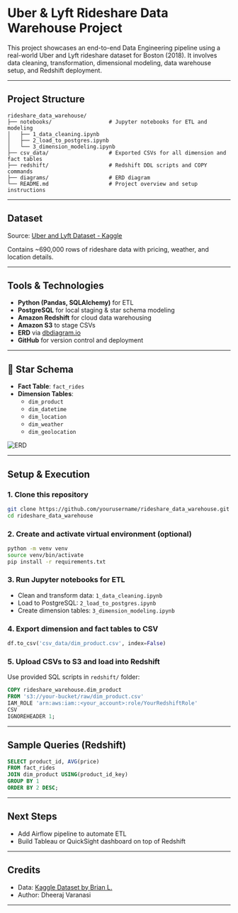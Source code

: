 
#  Uber & Lyft Rideshare Data Warehouse Project

This project showcases an end-to-end Data Engineering pipeline using a real-world Uber and Lyft rideshare dataset for Boston (2018). It involves data cleaning, transformation, dimensional modeling, data warehouse setup, and Redshift deployment.

---

##  Project Structure

```
rideshare_data_warehouse/
├── notebooks/                  # Jupyter notebooks for ETL and modeling
│   ├── 1_data_cleaning.ipynb
│   ├── 2_load_to_postgres.ipynb
│   └── 3_dimension_modeling.ipynb
├── csv_data/                   # Exported CSVs for all dimension and fact tables
├── redshift/                   # Redshift DDL scripts and COPY commands
├── diagrams/                   # ERD diagram
└── README.md                   # Project overview and setup instructions
```

---

##  Dataset

Source: [Uber and Lyft Dataset - Kaggle](https://www.kaggle.com/datasets/brllrb/uber-and-lyft-dataset-boston-ma)

Contains ~690,000 rows of rideshare data with pricing, weather, and location details.

---

##  Tools & Technologies

- **Python (Pandas, SQLAlchemy)** for ETL
- **PostgreSQL** for local staging & star schema modeling
- **Amazon Redshift** for cloud data warehousing
- **Amazon S3** to stage CSVs
- **ERD** via [dbdiagram.io](https://dbdiagram.io/)
- **GitHub** for version control and deployment

---

## 🧱 Star Schema

- **Fact Table**: `fact_rides`
- **Dimension Tables**:
  - `dim_product`
  - `dim_datetime`
  - `dim_location`
  - `dim_weather`
  - `dim_geolocation`

![ERD](Diagrams/star_schema.png)

---

##  Setup & Execution

### 1. Clone this repository
```bash
git clone https://github.com/yourusername/rideshare_data_warehouse.git
cd rideshare_data_warehouse
```

### 2. Create and activate virtual environment (optional)
```bash
python -m venv venv
source venv/bin/activate
pip install -r requirements.txt
```

### 3. Run Jupyter notebooks for ETL
- Clean and transform data: `1_data_cleaning.ipynb`
- Load to PostgreSQL: `2_load_to_postgres.ipynb`
- Create dimension tables: `3_dimension_modeling.ipynb`

### 4. Export dimension and fact tables to CSV
```python
df.to_csv('csv_data/dim_product.csv', index=False)
```

### 5. Upload CSVs to S3 and load into Redshift
Use provided SQL scripts in `redshift/` folder:
```sql
COPY rideshare_warehouse.dim_product
FROM 's3://your-bucket/raw/dim_product.csv'
IAM_ROLE 'arn:aws:iam::<your_account>:role/YourRedshiftRole'
CSV
IGNOREHEADER 1;
```

---

##  Sample Queries (Redshift)

```sql
SELECT product_id, AVG(price)
FROM fact_rides
JOIN dim_product USING(product_id_key)
GROUP BY 1
ORDER BY 2 DESC;
```

---

##  Next Steps

- Add Airflow pipeline to automate ETL
- Build Tableau or QuickSight dashboard on top of Redshift

---

##  Credits

- Data: [Kaggle Dataset by Brian L.](https://www.kaggle.com/datasets/brllrb/uber-and-lyft-dataset-boston-ma)
- Author: Dheeraj Varanasi

---
